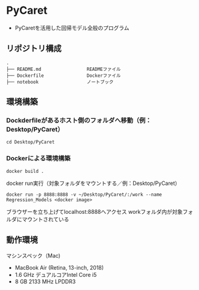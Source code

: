 # PyCaret
* PyCaretを活用した回帰モデル全般のプログラム

## リポジトリ構成
```
.
├── README.md                 READMEファイル
├── Dockerfile                Dockerファイル
├── notebook                  ノートブック
```

## 環境構築
### Dockderfileがあるホスト側のフォルダへ移動（例：Desktop/PyCaret）
```
cd Desktop/PyCaret
```
### Dockerによる環境構築
```
docker build .
```
docker run実行（対象フォルダをマウントする／例：Desktop/PyCaret）
```
docker run -p 8888:8888 -v ~/Desktop/PyCaret/:/work --name Regression_Models <docker image>
```
ブラウザーを立ち上げてlocalhost:8888へアクセス
workフォルダ内が対象フォルダにマウントされている

## 動作環境
マシンスペック（Mac)
- MacBook Air (Retina, 13-inch, 2018)
- 1.6 GHz デュアルコアIntel Core i5
- 8 GB 2133 MHz LPDDR3